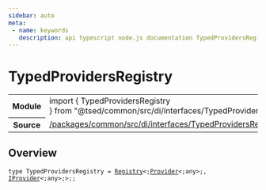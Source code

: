 ```yaml
---
sidebar: auto
meta:
 - name: keywords
   description: api typescript node.js documentation TypedProvidersRegistry decorator
---
```

# TypedProvidersRegistry <Badge text="Decorator" type="decorator"/>
<!-- Summary -->
<section class="symbol-info"><table class="is-full-width"><tbody><tr><th>Module</th><td><div class="lang-typescript"><span class="token keyword">import</span> { TypedProvidersRegistry }&nbsp;<span class="token keyword">from</span>&nbsp;<span class="token string">"@tsed/common/src/di/interfaces/TypedProvidersRegistry"</span></div></td></tr><tr><th>Source</th><td><a href="https://github.com/Romakita/ts-express-decorators/blob/v4.31.9/packages/common/src/di/interfaces/TypedProvidersRegistry.ts#L0-L0">/packages/common/src/di/interfaces/TypedProvidersRegistry.ts</a></td></tr></tbody></table></section>

<!-- Overview -->
## Overview


<pre><code class="typescript-lang ">type TypedProvidersRegistry<span class="token punctuation"> = </span><a href="/api/core/class/Registry.html"><span class="token">Registry</span></a>&lt<span class="token punctuation">;</span><a href="/api/common/di/class/Provider.html"><span class="token">Provider</span></a>&lt<span class="token punctuation">;</span><span class="token keyword">any</span>&gt<span class="token punctuation">;</span><span class="token punctuation">,</span> <a href="/api/common/di/interfaces/IProvider.html"><span class="token">IProvider</span></a>&lt<span class="token punctuation">;</span><span class="token keyword">any</span>&gt<span class="token punctuation">;</span>&gt<span class="token punctuation">;</span><span class="token punctuation">;</span></code></pre>
